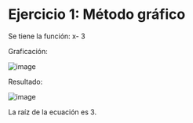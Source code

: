 # Ejercicio 1: Método gráfico

Se tiene la función: x- 3

Graficación:

![image](https://github.com/22030130/Numerical-Methods-/assets/147437999/200e238a-21b8-40f0-bedc-0fd1613b609a)

Resultado:

![image](https://github.com/22030130/Numerical-Methods-/assets/147437999/f374da93-9f20-47f2-901b-7d101197a441)

La raíz de la ecuación es 3.

